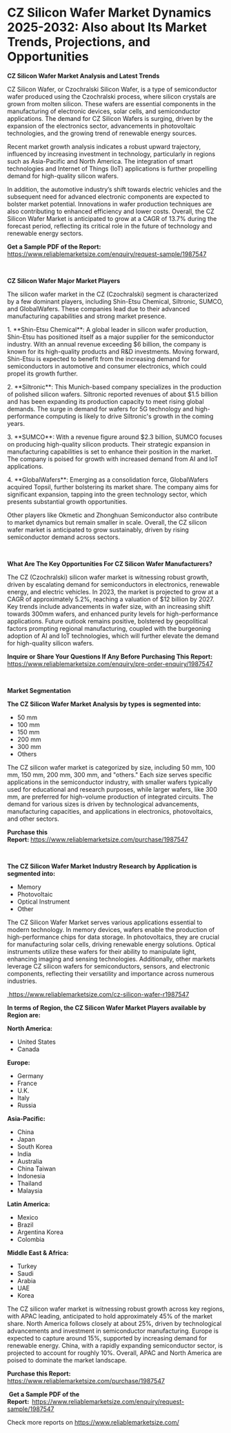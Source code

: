 <p><h1>CZ Silicon Wafer Market Dynamics 2025-2032: Also about Its Market Trends, Projections, and Opportunities</h1></p><p><strong>CZ Silicon Wafer Market Analysis and Latest Trends</strong></p>
<p><p>CZ Silicon Wafer, or Czochralski Silicon Wafer, is a type of semiconductor wafer produced using the Czochralski process, where silicon crystals are grown from molten silicon. These wafers are essential components in the manufacturing of electronic devices, solar cells, and semiconductor applications. The demand for CZ Silicon Wafers is surging, driven by the expansion of the electronics sector, advancements in photovoltaic technologies, and the growing trend of renewable energy sources.</p><p>Recent market growth analysis indicates a robust upward trajectory, influenced by increasing investment in technology, particularly in regions such as Asia-Pacific and North America. The integration of smart technologies and Internet of Things (IoT) applications is further propelling demand for high-quality silicon wafers. </p><p>In addition, the automotive industry’s shift towards electric vehicles and the subsequent need for advanced electronic components are expected to bolster market potential. Innovations in wafer production techniques are also contributing to enhanced efficiency and lower costs. Overall, the CZ Silicon Wafer Market is anticipated to grow at a CAGR of 13.7% during the forecast period, reflecting its critical role in the future of technology and renewable energy sectors.</p></p>
<p><strong>Get a Sample PDF of the Report:&nbsp;</strong> <a href="https://www.reliablemarketsize.com/enquiry/request-sample/1987547?utm_campaign=2289&utm_medium=2&utm_source=Github&utm_content=ia&utm_term=11022025&utm_id=cz-silicon-wafer">https://www.reliablemarketsize.com/enquiry/request-sample/1987547</a></p>
<p>&nbsp;</p>
<p><strong>CZ Silicon Wafer Major Market Players</strong></p>
<p><p>The silicon wafer market in the CZ (Czochralski) segment is characterized by a few dominant players, including Shin-Etsu Chemical, Siltronic, SUMCO, and GlobalWafers. These companies lead due to their advanced manufacturing capabilities and strong market presence.</p><p>1. **Shin-Etsu Chemical**: A global leader in silicon wafer production, Shin-Etsu has positioned itself as a major supplier for the semiconductor industry. With an annual revenue exceeding $6 billion, the company is known for its high-quality products and R&D investments. Moving forward, Shin-Etsu is expected to benefit from the increasing demand for semiconductors in automotive and consumer electronics, which could propel its growth further.</p><p>2. **Siltronic**: This Munich-based company specializes in the production of polished silicon wafers. Siltronic reported revenues of about $1.5 billion and has been expanding its production capacity to meet rising global demands. The surge in demand for wafers for 5G technology and high-performance computing is likely to drive Siltronic's growth in the coming years.</p><p>3. **SUMCO**: With a revenue figure around $2.3 billion, SUMCO focuses on producing high-quality silicon products. Their strategic expansion in manufacturing capabilities is set to enhance their position in the market. The company is poised for growth with increased demand from AI and IoT applications.</p><p>4. **GlobalWafers**: Emerging as a consolidation force, GlobalWafers acquired Topsil, further bolstering its market share. The company aims for significant expansion, tapping into the green technology sector, which presents substantial growth opportunities.</p><p>Other players like Okmetic and Zhonghuan Semiconductor also contribute to market dynamics but remain smaller in scale. Overall, the CZ silicon wafer market is anticipated to grow sustainably, driven by rising semiconductor demand across sectors.</p></p>
<p>&nbsp;</p>
<p><strong>What Are The Key Opportunities For CZ Silicon Wafer Manufacturers?</strong></p>
<p><p>The CZ (Czochralski) silicon wafer market is witnessing robust growth, driven by escalating demand for semiconductors in electronics, renewable energy, and electric vehicles. In 2023, the market is projected to grow at a CAGR of approximately 5.2%, reaching a valuation of $12 billion by 2027. Key trends include advancements in wafer size, with an increasing shift towards 300mm wafers, and enhanced purity levels for high-performance applications. Future outlook remains positive, bolstered by geopolitical factors prompting regional manufacturing, coupled with the burgeoning adoption of AI and IoT technologies, which will further elevate the demand for high-quality silicon wafers.</p></p>
<p><strong>Inquire or Share Your Questions If Any Before Purchasing This Report:</strong> <a href="https://www.reliablemarketsize.com/enquiry/pre-order-enquiry/1987547?utm_campaign=2289&utm_medium=2&utm_source=Github&utm_content=ia&utm_term=11022025&utm_id=cz-silicon-wafer">https://www.reliablemarketsize.com/enquiry/pre-order-enquiry/1987547</a></p>
<p>&nbsp;</p>
<p><strong>Market Segmentation</strong></p>
<p><strong>The CZ Silicon Wafer Market Analysis by types is segmented into:</strong></p>
<p><ul><li>50 mm</li><li>100 mm</li><li>150 mm</li><li>200 mm</li><li>300 mm</li><li>Others</li></ul></p>
<p><p>The CZ silicon wafer market is categorized by size, including 50 mm, 100 mm, 150 mm, 200 mm, 300 mm, and "others." Each size serves specific applications in the semiconductor industry, with smaller wafers typically used for educational and research purposes, while larger wafers, like 300 mm, are preferred for high-volume production of integrated circuits. The demand for various sizes is driven by technological advancements, manufacturing capacities, and applications in electronics, photovoltaics, and other sectors.</p></p>
<p><strong>Purchase this Report:&nbsp;</strong><a href="https://www.reliablemarketsize.com/purchase/1987547?utm_campaign=2289&utm_medium=2&utm_source=Github&utm_content=ia&utm_term=11022025&utm_id=cz-silicon-wafer">https://www.reliablemarketsize.com/purchase/1987547</a></p>
<p>&nbsp;</p>
<p><strong>The CZ Silicon Wafer Market Industry Research by Application is segmented into:</strong></p>
<p><ul><li>Memory</li><li>Photovoltaic</li><li>Optical Instrument</li><li>Other</li></ul></p>
<p><p>The CZ Silicon Wafer Market serves various applications essential to modern technology. In memory devices, wafers enable the production of high-performance chips for data storage. In photovoltaics, they are crucial for manufacturing solar cells, driving renewable energy solutions. Optical instruments utilize these wafers for their ability to manipulate light, enhancing imaging and sensing technologies. Additionally, other markets leverage CZ silicon wafers for semiconductors, sensors, and electronic components, reflecting their versatility and importance across numerous industries.</p></p>
<p><a href="https://www.reliablemarketsize.com/cz-silicon-wafer-r1987547?utm_campaign=2289&utm_medium=2&utm_source=Github&utm_content=ia&utm_term=11022025&utm_id=cz-silicon-wafer">&nbsp;https://www.reliablemarketsize.com/cz-silicon-wafer-r1987547</a></p>
<p><strong>In terms of Region, the CZ Silicon Wafer Market Players available by Region are:</strong></p>
<p>
    <p> <strong> North America: </strong>
        <ul>
            <li>United States</li>
            <li>Canada</li>
        </ul>
        </p> 
    <p> <strong> Europe: </strong>
        <ul>
            <li>Germany</li>
            <li>France</li>
            <li>U.K.</li>
            <li>Italy</li>
            <li>Russia</li>
        </ul>
        </p> 
    <p> <strong> Asia-Pacific: </strong>
        <ul>
            <li>China</li>
            <li>Japan</li>
            <li>South Korea</li>
            <li>India</li>
            <li>Australia</li>
            <li>China Taiwan</li>
            <li>Indonesia</li>
            <li>Thailand</li>
            <li>Malaysia</li>
        </ul>
        </p> 
    <p> <strong> Latin America: </strong>
        <ul>
            <li>Mexico</li>
            <li>Brazil</li>
            <li>Argentina Korea</li>
            <li>Colombia</li>
        </ul>
        </p> 
    <p> <strong> Middle East & Africa: </strong>
        <ul>
            <li>Turkey</li>
            <li>Saudi</li>
            <li>Arabia</li>
            <li>UAE</li>
            <li>Korea</li>
        </ul>
    </p>
    </p>
<p><p>The CZ silicon wafer market is witnessing robust growth across key regions, with APAC leading, anticipated to hold approximately 45% of the market share. North America follows closely at about 25%, driven by technological advancements and investment in semiconductor manufacturing. Europe is expected to capture around 15%, supported by increasing demand for renewable energy. China, with a rapidly expanding semiconductor sector, is projected to account for roughly 10%. Overall, APAC and North America are poised to dominate the market landscape.</p></p>
<p><strong>Purchase this Report: </strong><a href="https://www.reliablemarketsize.com/purchase/1987547?utm_campaign=2289&utm_medium=2&utm_source=Github&utm_content=ia&utm_term=11022025&utm_id=cz-silicon-wafer">https://www.reliablemarketsize.com/purchase/1987547</a></p>
<p>&nbsp;<strong>Get a Sample PDF of the Report:&nbsp;&nbsp;</strong><a href="https://www.reliablemarketsize.com/enquiry/request-sample/1987547?utm_campaign=2289&utm_medium=2&utm_source=Github&utm_content=ia&utm_term=11022025&utm_id=cz-silicon-wafer">https://www.reliablemarketsize.com/enquiry/request-sample/1987547</a></p>
<p><strong></strong></p>
<p>Check more reports on <a href="https://www.reliablemarketsize.com/?utm_campaign=2289&utm_medium=2&utm_source=Github&utm_content=ia&utm_term=11022025&utm_id=cz-silicon-wafer">https://www.reliablemarketsize.com/</a></p>